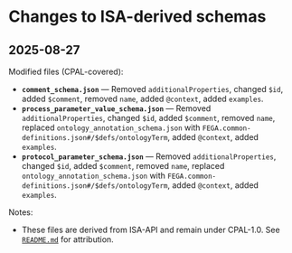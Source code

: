 # Changes to ISA-derived schemas

## 2025-08-27

Modified files (CPAL-covered):
- **``comment_schema.json``** — Removed ``additionalProperties``, changed ``$id``, added ``$comment``, removed ``name``, added ``@context``, added ``examples``.
- **``process_parameter_value_schema.json``** — Removed ``additionalProperties``, changed ``$id``, added ``$comment``, removed ``name``, replaced ``ontology_annotation_schema.json`` with ``FEGA.common-definitions.json#/$defs/ontologyTerm``, added ``@context``, added ``examples``.
- **``protocol_parameter_schema.json``** — Removed ``additionalProperties``, changed ``$id``, added ``$comment``, removed ``name``, replaced ``ontology_annotation_schema.json`` with ``FEGA.common-definitions.json#/$defs/ontologyTerm``, added ``@context``, added ``examples``.

Notes:
- These files are derived from ISA-API and remain under CPAL-1.0. See [``README.md``](./README.md) for attribution.
